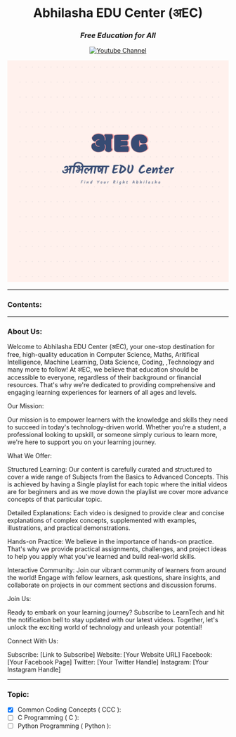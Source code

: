 <h1 align="center"> Abhilasha EDU Center (अEC)</h1>

<div align="center">
<h3><i>Free Education for All</i></h3>

<a href="https://www.youtube.com/@AbhilashaEduCenter"><img src="https://img.shields.io/badge/YouTube-red?style=for-the-badge&logo=youtube&logoColor=white" alt="Youtube Channel"/></a>

![अEC](../assets/logo.png)
</div>

<hr/>

### Contents:

<hr/>

### About Us:

Welcome to Abhilasha EDU Center (अEC), your one-stop destination for free, high-quality education in Computer Science, Maths, Aritifical Intelligence, Machine Learning, Data Science, Coding, ,Technology and many more to follow! At अEC, we believe that education should be accessible to everyone, regardless of their background or financial resources. That's why we're dedicated to providing comprehensive and engaging learning experiences for learners of all ages and levels.

Our Mission:

Our mission is to empower learners with the knowledge and skills they need to succeed in today's technology-driven world. Whether you're a student, a professional looking to upskill, or someone simply curious to learn more, we're here to support you on your learning journey.

What We Offer:

Structured Learning: Our content is carefully curated and structured to cover a wide range of Subjects from the Basics to Advanced Concepts. This is achieved by having a Single playlist for each topic where the initial videos are for beginners and as we move down the playlist we cover more advance concepts of that particular topic.

Detailed Explanations: Each video is designed to provide clear and concise explanations of complex concepts, supplemented with examples, illustrations, and practical demonstrations.

Hands-on Practice: We believe in the importance of hands-on practice. That's why we provide practical assignments, challenges, and project ideas to help you apply what you've learned and build real-world skills.

Interactive Community: Join our vibrant community of learners from around the world! Engage with fellow learners, ask questions, share insights, and collaborate on projects in our comment sections and discussion forums.

Join Us:

Ready to embark on your learning journey? Subscribe to LearnTech and hit the notification bell to stay updated with our latest videos. Together, let's unlock the exciting world of technology and unleash your potential!

Connect With Us:

Subscribe: [Link to Subscribe] Website: [Your Website URL] Facebook: [Your Facebook Page] Twitter: [Your Twitter Handle] Instagram: [Your Instagram Handle]



<hr/>

### Topic:
- [x] Common Coding Concepts ( CCC ):
- [ ] C Programming ( C ):
- [ ] Python Programming ( Python ):
